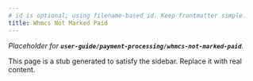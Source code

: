 ```yaml
---
# id is optional; using filename-based id. Keep frontmatter simple.
title: Whmcs Not Marked Paid
---
```


_Placeholder for **`user-guide/payment-processing/whmcs-not-marked-paid`**._

This page is a stub generated to satisfy the sidebar.
Replace it with real content.
